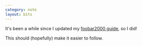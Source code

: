 ```yaml
---
category: note
layout: bits
---
```


It's been a while since I updated my [foobar2000 guide](/etc/fb2k), so I did!

This should (hopefully) make it easier to follow.
